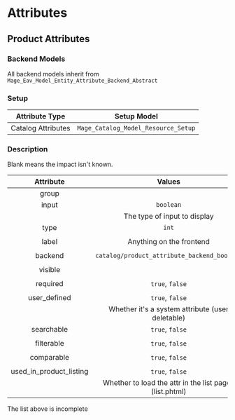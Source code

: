 # Attributes

## Product Attributes

### Backend Models
All backend models inherit from ```Mage_Eav_Model_Entity_Attribute_Backend_Abstract```

### Setup
| Attribute Type                          | Setup Model                                 |
|:---------------------------------------:|:-------------------------------------------:|
| Catalog Attributes                      | ```Mage_Catalog_Model_Resource_Setup```     |

### Description
Blank means the impact isn't known. 

| Attribute               | Values                                                    |
|:-----------------------:|:---------------------------------------------------------:|
| group                   |                                                           |
| input                   | ```boolean```                                             |
|                         | The type of input to display                              |
| type                    | ```int```                                                 |
|                         |                                                           |
| label                   | Anything on the frontend                                  |
|                         |                                                           |
| backend                 | ```catalog/product_attribute_backend_boolean```           |
|                         |                                                           |
| visible                 |                                                           |
|                         |                                                           |
| required                | ```true```, ```false```                                   |
|                         |                                                           |
| user_defined            | ```true```, ```false```                                   |
|                         | Whether it's a system attribute (user deletable)          |
| searchable              | ```true```, ```false```                                   |
|                         |                                                           |
| filterable              | ```true```, ```false```                                   |
|                         |                                                           |
| comparable              | ```true```, ```false```                                   |
|                         |                                                           |
| used_in_product_listing | ```true```, ```false```                                   |
|                         | Whether to load the attr in the list pages (list.phtml)   |

The list above is incomplete
